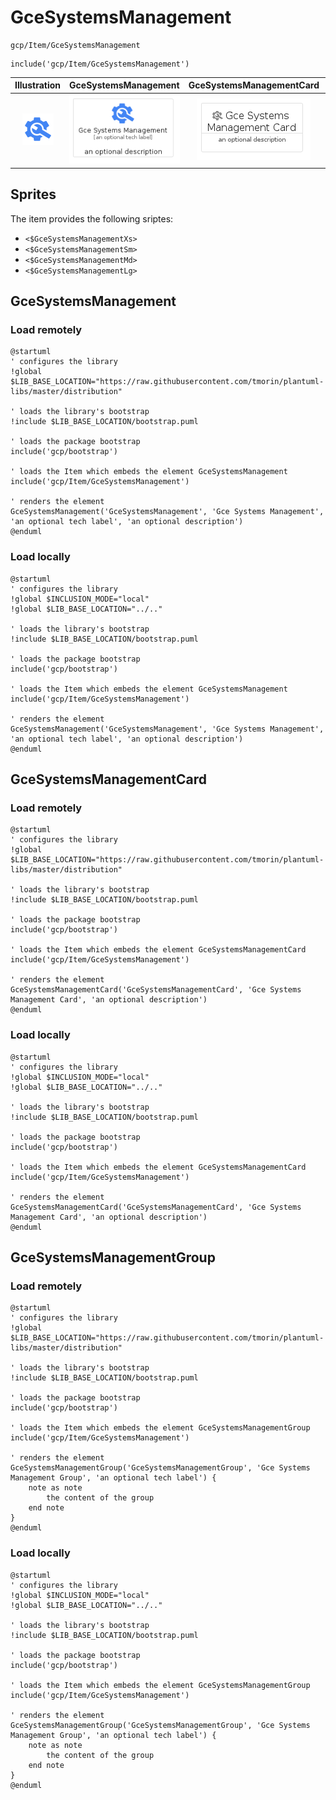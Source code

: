 # GceSystemsManagement


```text
gcp/Item/GceSystemsManagement
```

```text
include('gcp/Item/GceSystemsManagement')
```



| Illustration | GceSystemsManagement | GceSystemsManagementCard | GceSystemsManagementGroup |
| :---: | :---: | :---: | :---: |
| ![illustration for Illustration](../../gcp/Item/GceSystemsManagement.png) | ![illustration for GceSystemsManagement](../../gcp/Item/GceSystemsManagement.Local.png) | ![illustration for GceSystemsManagementCard](../../gcp/Item/GceSystemsManagementCard.Local.png) | ![illustration for GceSystemsManagementGroup](../../gcp/Item/GceSystemsManagementGroup.Local.png) |



## Sprites
The item provides the following sriptes:

- `<$GceSystemsManagementXs>`
- `<$GceSystemsManagementSm>`
- `<$GceSystemsManagementMd>`
- `<$GceSystemsManagementLg>`





## GceSystemsManagement

### Load remotely
```plantuml
@startuml
' configures the library
!global $LIB_BASE_LOCATION="https://raw.githubusercontent.com/tmorin/plantuml-libs/master/distribution"

' loads the library's bootstrap
!include $LIB_BASE_LOCATION/bootstrap.puml

' loads the package bootstrap
include('gcp/bootstrap')

' loads the Item which embeds the element GceSystemsManagement
include('gcp/Item/GceSystemsManagement')

' renders the element
GceSystemsManagement('GceSystemsManagement', 'Gce Systems Management', 'an optional tech label', 'an optional description')
@enduml
```

### Load locally
```plantuml
@startuml
' configures the library
!global $INCLUSION_MODE="local"
!global $LIB_BASE_LOCATION="../.."

' loads the library's bootstrap
!include $LIB_BASE_LOCATION/bootstrap.puml

' loads the package bootstrap
include('gcp/bootstrap')

' loads the Item which embeds the element GceSystemsManagement
include('gcp/Item/GceSystemsManagement')

' renders the element
GceSystemsManagement('GceSystemsManagement', 'Gce Systems Management', 'an optional tech label', 'an optional description')
@enduml
```

## GceSystemsManagementCard

### Load remotely
```plantuml
@startuml
' configures the library
!global $LIB_BASE_LOCATION="https://raw.githubusercontent.com/tmorin/plantuml-libs/master/distribution"

' loads the library's bootstrap
!include $LIB_BASE_LOCATION/bootstrap.puml

' loads the package bootstrap
include('gcp/bootstrap')

' loads the Item which embeds the element GceSystemsManagementCard
include('gcp/Item/GceSystemsManagement')

' renders the element
GceSystemsManagementCard('GceSystemsManagementCard', 'Gce Systems Management Card', 'an optional description')
@enduml
```

### Load locally
```plantuml
@startuml
' configures the library
!global $INCLUSION_MODE="local"
!global $LIB_BASE_LOCATION="../.."

' loads the library's bootstrap
!include $LIB_BASE_LOCATION/bootstrap.puml

' loads the package bootstrap
include('gcp/bootstrap')

' loads the Item which embeds the element GceSystemsManagementCard
include('gcp/Item/GceSystemsManagement')

' renders the element
GceSystemsManagementCard('GceSystemsManagementCard', 'Gce Systems Management Card', 'an optional description')
@enduml
```

## GceSystemsManagementGroup

### Load remotely
```plantuml
@startuml
' configures the library
!global $LIB_BASE_LOCATION="https://raw.githubusercontent.com/tmorin/plantuml-libs/master/distribution"

' loads the library's bootstrap
!include $LIB_BASE_LOCATION/bootstrap.puml

' loads the package bootstrap
include('gcp/bootstrap')

' loads the Item which embeds the element GceSystemsManagementGroup
include('gcp/Item/GceSystemsManagement')

' renders the element
GceSystemsManagementGroup('GceSystemsManagementGroup', 'Gce Systems Management Group', 'an optional tech label') {
    note as note
        the content of the group
    end note
}
@enduml
```

### Load locally
```plantuml
@startuml
' configures the library
!global $INCLUSION_MODE="local"
!global $LIB_BASE_LOCATION="../.."

' loads the library's bootstrap
!include $LIB_BASE_LOCATION/bootstrap.puml

' loads the package bootstrap
include('gcp/bootstrap')

' loads the Item which embeds the element GceSystemsManagementGroup
include('gcp/Item/GceSystemsManagement')

' renders the element
GceSystemsManagementGroup('GceSystemsManagementGroup', 'Gce Systems Management Group', 'an optional tech label') {
    note as note
        the content of the group
    end note
}
@enduml
```

